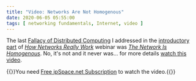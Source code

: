 ```yaml
---
title: "Video: Networks Are Not Homogenous"
date: 2020-06-05 05:55:00
tags: [ networking fundamentals, Internet, video ]
---
```

The last [Fallacy of Distributed Computing](https://en.wikipedia.org/wiki/Fallacies_of_distributed_computing) I addressed in the [introductory part](https://my.ipspace.net/bin/list?id=Net101#FALLACIES) of _[How Networks Really Work](https://www.ipspace.net/How_Networks_Really_Work)_ webinar was _[The Network Is Homogenous](https://my.ipspace.net/bin/get/Net101/F2.6%20-%20Networks%20Are%20%28Not%29%20Homogenous.mp4?doccode=Net101)_. No, it's not and it never was... for more details [watch this video](https://my.ipspace.net/bin/get/Net101/F2.6%20-%20Networks%20Are%20%28Not%29%20Homogenous.mp4?doccode=Net101).

{{<note info>}}You need [Free ipSpace.net Subscription](https://www.ipspace.net/Subscription/Free) to watch the video.{{</note>}}